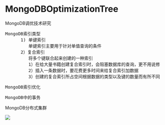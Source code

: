 # MongoDBOptimizationTree
MongoDB调优技术研究

<pre>
MongoDB索引类型
      1) 单键索引
         单键索引主要用于针对单值查询的条件
      2）复合索引
         将多个键联合起来创建的一种索引
         1）在给大量书籍创建复合索引时，会阻塞数据库的查询，更不用说修改和插入了。
         2）插入一条数据时，要花费更多时间来给复合索引加数据
         3）创建的复合索引所占空间根据数据的类型以及键的数量而有所不同。
</pre>

<pre>
MongoDB索引优化
</pre>

<pre>
MongoDB中的事务
</pre>

MongoDB分布式集群

![](https://i.imgur.com/wEl91OA.png)
